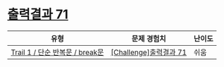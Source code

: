 # [출력결과 71](https://https://en.codetree.ai/trails/complete/curated-cards/challenge-reading-k201826)

|유형|문제 경험치|난이도|
|---|---|---|
|[Trail 1 / 단순 반복문 / break문](https://https://en.codetree.ai/trail-info/novice-low/)|[[Challenge]출력결과 71](https://https://en.codetree.ai/trails/complete/curated-cards/challenge-reading-k201826/)|쉬움|

